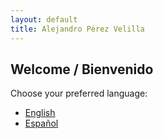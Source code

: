 ```yaml
---
layout: default
title: Alejandro Pérez Velilla
---
```


<h2>Welcome / Bienvenido</h2>
<p>Choose your preferred language:</p>
<ul>
  <li><a href="{{ site.baseurl }}/en/index.html">English</a></li>
  <li><a href="{{ site.baseurl }}/es/index.html">Español</a></li>
</ul>
